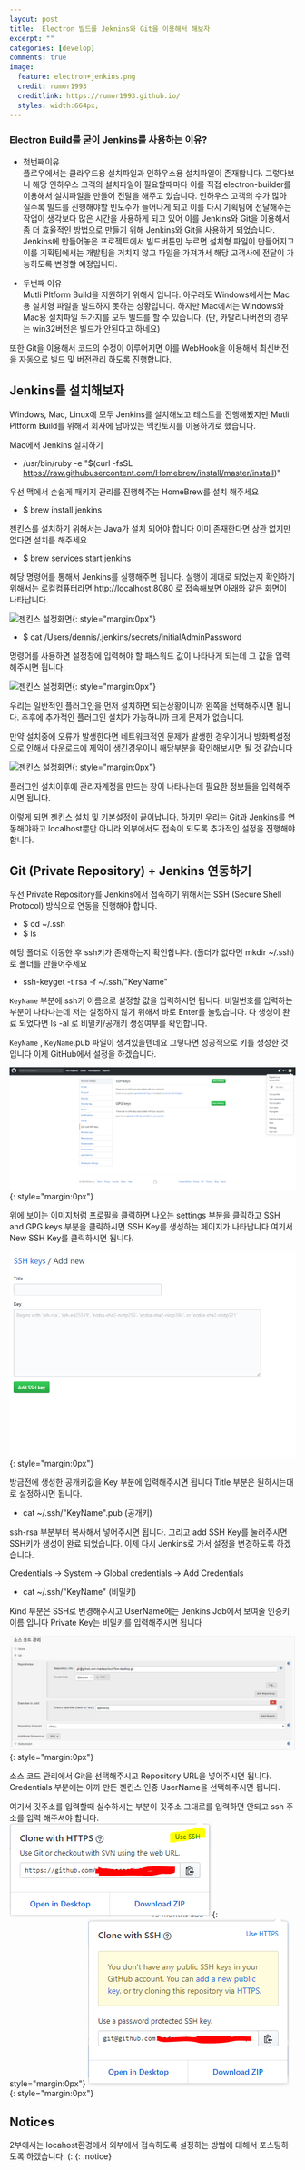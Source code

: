 ```yaml
---
layout: post
title:  Electron 빌드를 Jeknins와 Git을 이용해서 해보자
excerpt: ""
categories: [develop]
comments: true
image:
  feature: electron+jenkins.png
  credit: rumor1993
  creditlink: https://rumor1993.github.io/
  styles: width:664px; 
---
```


### Electron Build를 굳이 Jenkins를 사용하는 이유?
* 첫번째이유  
플로우에서는 클라우드용 설치파일과 인하우스용 설치파일이 존재합니다. 그렇다보니 해당 인하우스 고객의 설치파일이 필요할때마다 이를 직접 electron-builder를 이용해서 설치파일을 만들어 전달을 해주고 있습니다. 인하우스 고객의 수가 많아 질수록 빌드를 진행해야할 빈도수가 늘어나게 되고 이를 다시 기획팀에 전달해주는 작업이 생각보다 많은 시간을 사용하게 되고 있어 이를 Jenkins와 Git을 이용해서 좀 더 효율적인 방법으로 만들기 위해 Jenkins와 Git을 사용하게 되었습니다. Jenkins에 만들어놓은 프로젝트에서 빌드버튼만 누르면 설치형 파일이 만들어지고 이를 기획팀에서는 개발팀을 거치지 않고 파일을 가져가서 해당 고객사에 전달이 가능하도록 변경할 예정입니다. 

* 두번째 이유  
Mutli Pltform Build을 지원하기 위해서 입니다. 아무래도 Windows에서는 Mac용 설치형 파일을 빌드하지 못하는 상황입니다. 하지만 Mac에서는 Windows와 Mac용 설치파일 두가지를 모두 빌드를 할 수 있습니다. (단, 카탈리나버전의 경우는 win32버전은 빌드가 안된다고 하네요)   


또한 Git을 이용해서 코드의 수정이 이루어지면 이를 WebHook을 이용해서 최신버전을 자동으로 빌드 및 버전관리 하도록 진행합니다. 

## Jenkins를 설치해보자
Windows, Mac, Linux에 모두 Jenkins를 설치해보고 테스트를 진행해봤지만 Mutli Pltform Build를 위해서 회사에 남아있는 맥킨토시를 이용하기로 했습니다.

Mac에서 Jenkins 설치하기
* /usr/bin/ruby -e "$(curl -fsSL https://raw.githubusercontent.com/Homebrew/install/master/install)"

우선 맥에서 손쉽게 패키지 관리를 진행해주는 HomeBrew를 설치 해주세요   

* $ brew install jenkins 

 젠킨스를 설치하기 위해서는 Java가 설치 되어야  합니다 이미 존재한다면 상관 없지만 없다면 설치를 해주세요

 * $  brew services start jenkins 
 
 해당 명령어를 통해서 Jenkins를 실행해주면 됩니다. 실행이 제대로 되었는지 확인하기 위해서는 로컬컴퓨터라면  http://localhost:8080 로 접속해보면 아래와 같은 화면이 나타납니다.

 
![젠킨스 설정화면](http://theeye.pe.kr/wp-content/uploads/2016/10/jenkins-installation-with-homebrew01-600x529.png){: style="margin:0px"}

*  $ cat /Users/dennis/.jenkins/secrets/initialAdminPassword

명령어를 사용하면 설정창에 입력해야 할 패스워드 값이 나타나게 되는데 그 값을 입력해주시면 됩니다.


![젠킨스 설정화면](http://theeye.pe.kr/wp-content/uploads/2016/10/jenkins-installation-with-homebrew02-600x531.png){: style="margin:0px"}

우리는 일반적인 플러그인을 먼저 설치하면 되는상황이니까 왼쪽을 선택해주시면 됩니다. 추후에 추가적인 플러그인 설치가 가능하니까 크게 문제가 없습니다.

만약 설치중에 오류가 발생한다면 네트워크적인 문제가 발생한 경우이거나 방화벽설정으로 인해서 다운로드에 제약이 생긴경우이니 해당부분을 확인해보시면 될 것 같습니다

![젠킨스 설정화면](http://theeye.pe.kr/wp-content/uploads/2016/10/jenkins-installation-with-homebrew04-600x416.png){: style="margin:0px"}

플러그인 설치이후에 관리자계정을 만드는 창이 나타나는데 필요한 정보들을 입력해주시면 됩니다.

이렇게 되면 젠킨스 설치 및 기본설정이 끝이납니다. 하지만 우리는 Git과 Jenkins를 연동해야하고 localhost뿐만 아니라 외부에서도 접속이 되도록 추가적인 설정을 진행해야 합니다.

## Git (Private Repository) + Jenkins 연동하기
우선 Private Repository를 Jenkins에서 접속하기 위해서는 SSH (Secure Shell Protocol) 방식으로 연동을 진행해야 합니다.

* $ cd ~/.ssh
* $ ls

해당  폴더로 이동한 후 ssh키가 존재하는지 확인합니다. (폴더가 없다면 mkdir ~/.ssh)로 폴더를 만들어주세요

* ssh-keyget -t rsa -f ~/.ssh/"KeyName"

`KeyName` 부분에 ssh키 이름으로 설정할 값을 입력하시면 됩니다. 비밀번호를 입력하는 부분이 나타나는데 저는 설정하지 않기 위해서 바로 Enter를 눌렀습니다. 다 생성이 완료 되었다면 ls -al 로 비밀키/공개키 생성여부를 확인합니다.

`KeyName` , `KeyName`.pub 파일이 생겨있을텐데요 그렇다면 성공적으로 키를 생성한 것 입니다 이제 GitHub에서 설정을 하겠습니다.

![깃허브 설정화면](/img/gitgub_ssh.png){: style="margin:0px"}

위에 보이는 이미지처럼 프로필을 클릭하면 나오는 settings 부분을 클릭하고 SSH and GPG keys 부분을 클릭하시면 SSH Key를 생성하는 페이지가 나타납니다 여기서 New SSH Key를 클릭하시면 됩니다.

![깃허브 설정화면](/img/git_newSSH.png){: style="margin:0px"}

방금전에 생성한 공개키값을 Key 부분에 입력해주시면 됩니다 Title 부분은 원하시는대로 설정하시면 됩니다.  

* cat ~/.ssh/"KeyName".pub (공개키)

ssh-rsa 부분부터 복사해서 넣어주시면 됩니다. 그리고 add SSH Key를 눌러주시면 SSH키가 생성이 완료 되었습니다. 이제 다시 Jenkins로 가서 설정을 변경하도록 하겠습니다.

Credentials -> System -> Global credentials -> Add Credentials
* cat ~/.ssh/"KeyName" (비밀키)

Kind 부분은 SSH로 변경해주시고 UserName에는 Jenkins Job에서 보여줄 인증키 이름 입니다 Private Key는 비밀키를 입력해주시면 됩니다

<!-- ![Jenkins](https://t1.daumcdn.net/cfile/tistory/99B2374E5D57601A32){: style="margin:0px"}
![Jenkins](/img/jenkins.png){: style="margin:0px"} -->
![jenkins](/img/jenkins2.PNG){: style="margin:0px"}

소스 코드 관리에서 Git을 선택해주시고 Repository URL을 넣어주시면 됩니다. Credentials 부분에는 아까 만든 젠킨스 인증 UserName을 선택해주시면 됩니다.


여기서 깃주소를 입력할때 실수하시는 부분이 깃주소 그대로를 입력하면 안되고 ssh 주소를 입력 해주셔야 합니다.
![ssh](/img/sshues.PNG){: style="margin:0px"}
![ssh](/img/sshues2.PNG){: style="margin:0px"}


## Notices
2부에서는 locahost환경에서 외부에서 접속하도록 설정하는 방법에 대해서 포스팅하도록  하겠습니다. (:
{: .notice}